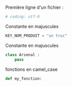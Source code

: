 Première ligne d'un fichier :
```python
# coding: utf-8
```

Constante en majuscules
```python
KEY_NOM_PRODUIT = "un truc"
```

Constante en majuscules
```python
class Arsenal :
    pass
```
fonctions en camel_case
```python
def my_fonction:
```

